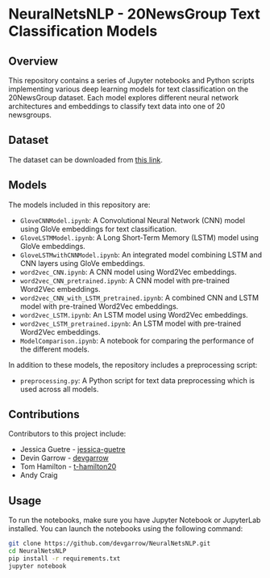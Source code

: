 # NeuralNetsNLP - 20NewsGroup Text Classification Models

## Overview
This repository contains a series of Jupyter notebooks and Python scripts implementing various deep learning models for text classification on the 20NewsGroup dataset. Each model explores different neural network architectures and embeddings to classify text data into one of 20 newsgroups.

## Dataset
The dataset can be downloaded from [this link](http://qwone.com/~jason/20Newsgroups/).

## Models
The models included in this repository are:

- `GloveCNNModel.ipynb`: A Convolutional Neural Network (CNN) model using GloVe embeddings for text classification.
- `GloveLSTMModel.ipynb`: A Long Short-Term Memory (LSTM) model using GloVe embeddings.
- `GloveLSTMwithCNNModel.ipynb`: An integrated model combining LSTM and CNN layers using GloVe embeddings.
- `word2vec_CNN.ipynb`: A CNN model using Word2Vec embeddings.
- `word2vec_CNN_pretrained.ipynb`: A CNN model with pre-trained Word2Vec embeddings.
- `word2vec_CNN_with_LSTM_pretrained.ipynb`: A combined CNN and LSTM model with pre-trained Word2Vec embeddings.
- `word2vec_LSTM.ipynb`: An LSTM model using Word2Vec embeddings.
- `word2vec_LSTM_pretrained.ipynb`: An LSTM model with pre-trained Word2Vec embeddings.
- `ModelComparison.ipynb`: A notebook for comparing the performance of the different models.

In addition to these models, the repository includes a preprocessing script:

- `preprocessing.py`: A Python script for text data preprocessing which is used across all models.

## Contributions

Contributors to this project include:

- Jessica Guetre - [jessica-guetre](https://github.com/jessica-guetre)
- Devin Garrow - [devgarrow](https://github.com/devgarrow)
- Tom Hamilton - [t-hamilton20](https://github.com/t-hamilton20)
- Andy Craig

## Usage
To run the notebooks, make sure you have Jupyter Notebook or JupyterLab installed. You can launch the notebooks using the following command:

```bash
git clone https://github.com/devgarrow/NeuralNetsNLP.git
cd NeuralNetsNLP
pip install -r requirements.txt
jupyter notebook
